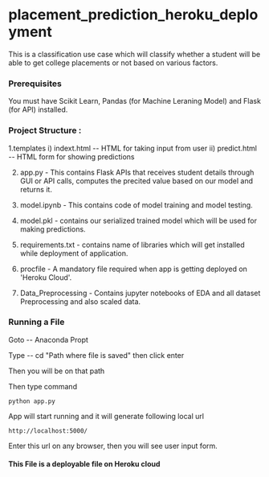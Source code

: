 # placement_prediction_heroku_deployment
This is a classification use case which will classify whether a student will be able to get college placements or not based on various factors.

### Prerequisites
You must have Scikit Learn, Pandas (for Machine Leraning Model) and Flask (for API) installed.

### Project Structure :

1.templates
i) indext.html -- HTML for taking input from user
ii) predict.html -- HTML form for showing predictions
 
2. app.py - This contains Flask APIs that receives student details through GUI or API calls, computes the precited value based on our model and returns it.

3. model.ipynb - This contains code of model training and model testing.

4. model.pkl - contains our serialized trained model which will be used for making predictions.

5. requirements.txt - contains name of libraries which will get installed while deployment of application.

6. procfile - A mandatory file required when app is getting deployed on 'Heroku Cloud'.

7. Data_Preprocessing - Contains jupyter notebooks of EDA and all dataset Preprocessing and also scaled data.

### Running a File

Goto -- Anaconda Propt

Type -- cd "Path where file is saved"  then click enter

Then you will be on that path

Then type command
~~~
python app.py
~~~

App will start running and it will generate following local url

~~~
http://localhost:5000/
~~~

Enter this url on any browser, then you will see user input form.


#### This File is a deployable file on Heroku cloud
